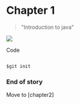 # Chapter 1

> "Introduction to java"


![](https://www.google.co.in/search?q=java+book+image&client=ubuntu&hs=wDL&channel=fs&dcr=0&tbm=isch&source=iu&ictx=1&fir=mJlNnVrNp48pRM%253A%252C9cG_Q4mIEc3TxM%252C_&usg=__0R7rPMtWOjveOlaAJgEMb4994CU%3D&sa=X&ved=0ahUKEwixkqCTnrvYAhWIu48KHRtaCmwQ9QEIKjAB#imgrc=SCPviGni-Vo2EM:)

Code


~~~ Java code

$git init

~~~

### End of story


Move to [chapter2]
